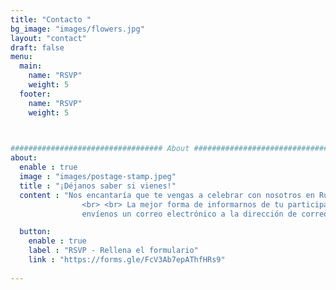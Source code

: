 ```yaml
---
title: "Contacto "
bg_image: "images/flowers.jpg"
layout: "contact"
draft: false
menu:
  main:
    name: "RSVP"
    weight: 5
  footer:
    name: "RSVP"
    weight: 5
    


################################## About #####################################
about:
  enable : true
  image : "images/postage-stamp.jpeg"
  title : "¡Déjanos saber si vienes!"
  content : "Nos encantaría que te vengas a celebrar con nosotros en Rumanía, pero si está demasiado lejos o si ya tiene planes, también lo entendemos.
                <br> <br> La mejor forma de informarnos de tu participación es rellenando el siguiente formulario de Google. Si surge algo o necesita comunicarse con nosotros por cualquier motivo, por favor
                envíenos un correo electrónico a la dirección de correo electrónico que aparece a continuación, ¡y nos hacemos cargo de solucionarlo! "

  button:
    enable : true
    label : "RSVP - Rellena el formulario"
    link : "https://forms.gle/FcV3Ab7epAThfHRs9"
    
---
```

